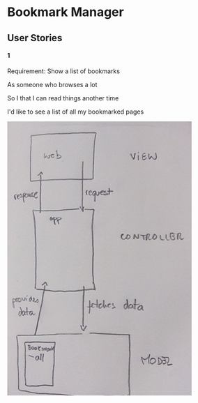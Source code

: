 # Bookmark Manager

## User Stories

#### 1

Requirement: Show a list of bookmarks

As someone who browses a lot

So I that I can read things another time

I'd like to see a list of all my bookmarked pages



![Diagram](diagram.png)

